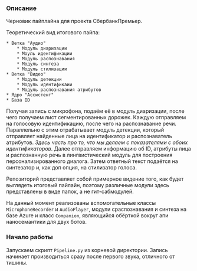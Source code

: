 ### Описание
Черновик пайплайна для проекта СбербанкПремьер.

Теоретический вид итогового пайпа:
    
    * Ветка "Аудио"
        * Модуль диаризации
        * Моуль идентификации
        * Модуль распознавания
        * Модуль синтеза
        * Модуль стилизации
    * Ветка "Видео"
        * Модуль детекции
        * Модуль идентификаии
        * Модуль распознавания атрибутов
    * Ядро "Ассистент"
    * База ID
    
Получая запись с микрофона, подаём её в модуль диаризации, после чего получаем лист сегментированных дорожек. Каждую отправляем на голосовую идентификацию, после чего на распознавание речи. Параллельно с этим отрабатывает модуль детекции, который отправляет найденные лица на идентификатор и распознаватель атрибутов. *Здесь часть про то, что мы делаем с показателями с обоих идентификаторов*. Далее отправляем информацию об ID, атрибуты лица и распознанную речь в лингвистический модуль для построения персонализированного диалога. Затем ответный текст подаётся на синтезатор и, как доп опция, на стилизатор голоса. 

Репозиторий представляет собой примерное видение того, как будет выглядеть итоговый пайлайн, поэтому различные модули здесь представлены в виде папок, а не гит-сабмодулей.

На данный момент реализованы вспомогательные классы `MicrophoneRecorder` и `AudioPlayer`, модули сраспознавания и синтеза на базе Azure и класс `Companion`, являющийся обёрткой вокруг апи наносемантики для двух ботов.


### Начало работы
Запускаем скрипт `Pipeline.py` из корневой директории. Запись начинает производиться сразу после первого звука, отличного от тишины.

